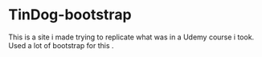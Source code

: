 # TinDog-bootstrap
This is a site i made trying to replicate what was in a Udemy course i took. Used a lot of bootstrap for this .
